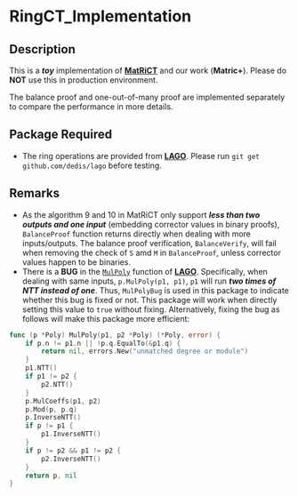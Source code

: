 # RingCT_Implementation

## Description

This is a _**toy**_ implementation of [**MatRiCT**](https://eprint.iacr.org/2019/1287.pdf) and our work (**Matric+**). Please do **NOT** use this in production environment.

The balance proof and one-out-of-many proof are implemented separately to compare the performance in more details.

## Package Required
- The ring operations are provided from [**LAGO**](https://github.com/dedis/lago). Please run `git get github.com/dedis/lago` before testing.

## Remarks
- As the algorithm 9 and 10 in MatRiCT only support _**less than two outputs and one input**_ (embedding corrector values in binary proofs), `BalanceProof` function returns directly when dealing with more inputs/outputs. The balance proof verification, `BalanceVerify`, will fail when removing the check of `S` amd `M` in `BalanceProof`, unless corrector values happen to be binaries.
- There is a **BUG** in the [`MulPoly`](https://github.com/dedis/lago/blob/789763ed5fb5e3420cc72260ab8d005f8c06ea3f/polynomial/polynomial.go#L143L159) function of [**LAGO**](https://github.com/dedis/lago). Specifically, when dealing with same inputs, `p.MulPoly(p1, p1)`, `p1` will run _**two times of NTT instead of one**_. Thus, `MulPolyBug` is used in this package to indicate whether this bug is fixed or not. This package will work when directly setting this value to `true` without fixing. Alternatively, fixing the bug as follows will make this package more efficient:
```go
func (p *Poly) MulPoly(p1, p2 *Poly) (*Poly, error) {
    if p.n != p1.n || !p.q.EqualTo(&p1.q) {
        return nil, errors.New("unmatched degree or module")
    }
    p1.NTT()
    if p1 != p2 {
        p2.NTT()
    }
    p.MulCoeffs(p1, p2)
    p.Mod(p, p.q)
    p.InverseNTT()
    if p != p1 {
        p1.InverseNTT()
    }
    if p != p2 && p1 != p2 {
        p2.InverseNTT()
    }
    return p, nil
}
```
